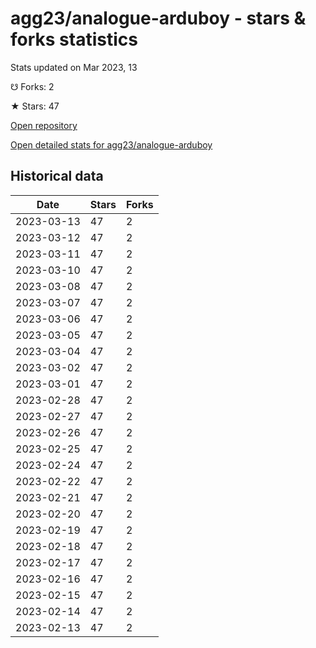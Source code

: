 # agg23/analogue-arduboy - stars & forks statistics

Stats updated on Mar 2023, 13

☋ Forks: 2

★ Stars: 47

[Open repository](https://github.com/agg23/analogue-arduboy)

[Open detailed stats for agg23/analogue-arduboy](https://reviewgithub.com/rep/agg23/analogue-arduboy)

## Historical data
| Date | Stars | Forks |
|------|-------|-------|
| 2023-03-13 | 47 | 2 | 
| 2023-03-12 | 47 | 2 | 
| 2023-03-11 | 47 | 2 | 
| 2023-03-10 | 47 | 2 | 
| 2023-03-08 | 47 | 2 | 
| 2023-03-07 | 47 | 2 | 
| 2023-03-06 | 47 | 2 | 
| 2023-03-05 | 47 | 2 | 
| 2023-03-04 | 47 | 2 | 
| 2023-03-02 | 47 | 2 | 
| 2023-03-01 | 47 | 2 | 
| 2023-02-28 | 47 | 2 | 
| 2023-02-27 | 47 | 2 | 
| 2023-02-26 | 47 | 2 | 
| 2023-02-25 | 47 | 2 | 
| 2023-02-24 | 47 | 2 | 
| 2023-02-22 | 47 | 2 | 
| 2023-02-21 | 47 | 2 | 
| 2023-02-20 | 47 | 2 | 
| 2023-02-19 | 47 | 2 | 
| 2023-02-18 | 47 | 2 | 
| 2023-02-17 | 47 | 2 | 
| 2023-02-16 | 47 | 2 | 
| 2023-02-15 | 47 | 2 | 
| 2023-02-14 | 47 | 2 | 
| 2023-02-13 | 47 | 2 | 

